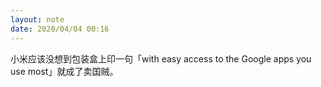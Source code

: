 ```yaml
---
layout: note
date: 2020/04/04 00:16
---
```

小米应该没想到包装盒上印一句「with easy access to the Google apps you use most」就成了卖国贼。
